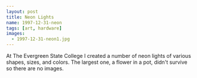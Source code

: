 ```yaml
---
layout: post
title: Neon Lights
name: 1997-12-31-neon
tags: [art, hardware]
images:
  - 1997-12-31-neon1.jpg
---
```

At The Evergreen State College I created a number of neon lights of various shapes, sizes, and colors.  The largest one, a flower in a pot, didn't survive so there are no images.
